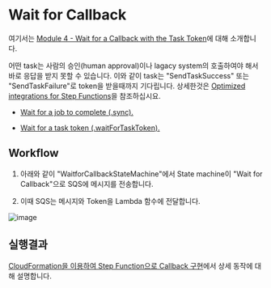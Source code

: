 # Wait for Callback

여기서는 [Module 4 - Wait for a Callback with the Task Token](https://catalog.workshops.aws/stepfunctions/en-US/module-4)에 대해 소개합니다.

어떤 task는 사람의 승인(human approval)이나 lagacy system의 호출하여야 해서 바로 응답을 받지 못할 수 있습니다. 이와 같이 task는 "SendTaskSuccess" 또는 "SendTaskFailure"로 token을 받을때까지 기다립니다. 상세한것은 [Optimized integrations for Step Functions](https://docs.aws.amazon.com/step-functions/latest/dg/connect-supported-services.html)을 참조하십시요. 

- [Wait for a job to complete (.sync).](https://docs.aws.amazon.com/step-functions/latest/dg/connect-to-resource.html#connect-sync)

- [Wait for a task token (.waitForTaskToken).](https://docs.aws.amazon.com/step-functions/latest/dg/connect-to-resource.html#connect-wait-token)

## Workflow

1) 아래와 같이 "WaitforCallbackStateMachine"에서 State machine이 "Wait for Callback"으로 SQS에 메시지를 전송합니다. 

2) 이때 SQS는 메시지와 Token을 Lambda 함수에 전달합니다. 

![image](https://user-images.githubusercontent.com/52392004/174439241-118d6aef-f5f1-4995-bbb4-276e2ff4587e.png)


## 실행결과 

[CloudFormation을 이용하여 Step Function으로 Callback 구현](https://github.com/kyopark2014/aws-step-functions/blob/main/Wait-for-Callback/callback-cloudformation.md)에서 상세 동작에 대해 설명합니다. 
